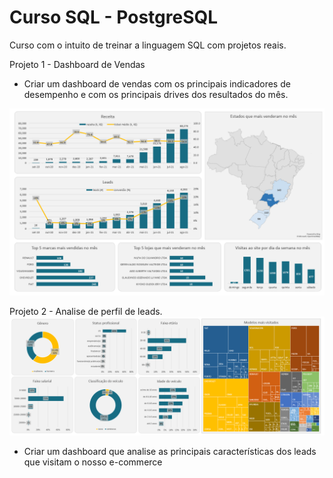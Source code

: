 # Curso SQL - PostgreSQL

Curso com o intuito de treinar a linguagem SQL com projetos reais.

Projeto 1 - Dashboard de Vendas

* Criar um dashboard de vendas com os principais indicadores de desempenho e com os principais drives dos resultados do mês.

![image](https://github.com/Cayohenrique97/Curso_SQL_Postgre/blob/main/Projetos/Projeto%201.PNG)


Projeto 2 - 
 Analise de perfil de leads.
![image](https://github.com/Cayohenrique97/Curso_SQL_Postgre/blob/main/Projetos/Projeto%202.PNG)

* Criar um dashboard que analise as principais características dos leads que visitam o nosso e-commerce


